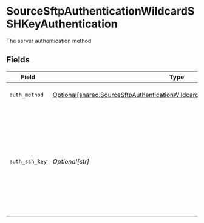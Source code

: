 # SourceSftpAuthenticationWildcardSSHKeyAuthentication

The server authentication method


## Fields

| Field                                                                                                                                                                        | Type                                                                                                                                                                         | Required                                                                                                                                                                     | Description                                                                                                                                                                  |
| ---------------------------------------------------------------------------------------------------------------------------------------------------------------------------- | ---------------------------------------------------------------------------------------------------------------------------------------------------------------------------- | ---------------------------------------------------------------------------------------------------------------------------------------------------------------------------- | ---------------------------------------------------------------------------------------------------------------------------------------------------------------------------- |
| `auth_method`                                                                                                                                                                | [Optional[shared.SourceSftpAuthenticationWildcardSSHKeyAuthenticationAuthMethod]](undefined/models/shared/sourcesftpauthenticationwildcardsshkeyauthenticationauthmethod.md) | :heavy_check_mark:                                                                                                                                                           | Connect through ssh key                                                                                                                                                      |
| `auth_ssh_key`                                                                                                                                                               | *Optional[str]*                                                                                                                                                              | :heavy_check_mark:                                                                                                                                                           | OS-level user account ssh key credentials in RSA PEM format ( created with ssh-keygen -t rsa -m PEM -f myuser_rsa )                                                          |